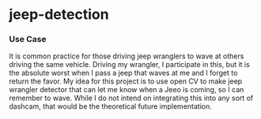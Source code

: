 # jeep-detection

### Use Case
It is common practice for those driving jeep wranglers to wave at others driving the same vehicle. Driving my wrangler, I participate in this, but it is the 
absolute worst when I pass a jeep that waves at me and I forget to return the favor. My idea for this project is to use open CV to make jeep wrangler detector that
can let me know when a Jeeo is coming, so I can remember to wave. While I do not intend on integrating this into any sort of dashcam, that would be the theoretical 
future implementation.
